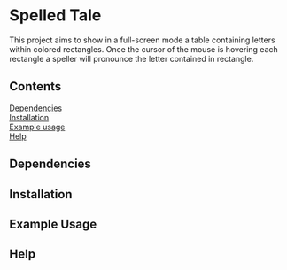 Spelled Tale
====

This project aims to show in a full-screen mode a table containing letters within colored rectangles.
Once the cursor of the mouse is hovering each rectangle a speller will pronounce the letter contained in rectangle.

## Contents

[Dependencies](#dependencies)  
[Installation](#installation)  
[Example usage](#example-usage)  
[Help](#help)

## Dependencies


## Installation


## Example Usage


## Help


